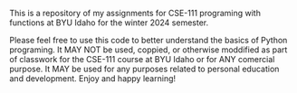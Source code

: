 This is a repository of my assignments for  CSE-111 programing with functions at BYU Idaho for the winter 2024 semester. 

Please feel free to use this code to better understand the basics of Python programing. 
It MAY NOT be used, coppied, or otherwise moddified as part of classwork for the CSE-111 course at BYU Idaho or for ANY comercial purpose.
It MAY be used for any purposes related to personal education and development. 
Enjoy and happy learning!



